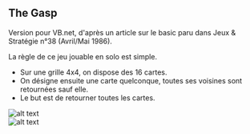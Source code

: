 The Gasp
-

Version pour VB.net, d'après un article sur le basic paru dans Jeux & Stratégie n°38 (Avril/Mai 1986).

La règle de ce jeu jouable en solo est simple.

- Sur une grille 4x4, on dispose des 16 cartes.
- On désigne ensuite une carte quelconque, toutes ses voisines sont retournées sauf elle.
- Le but est de retourner toutes les cartes.


![alt text](http://thegasp.genealexis.fr/images/captures/thegasp-01.jpg)     
![alt text](http://thegasp.genealexis.fr/images/captures/thegasp-04.jpg) 
